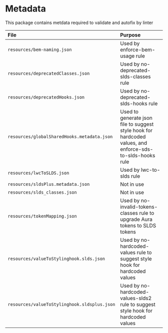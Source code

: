 # Metadata
This package contains metdata required to validate and autofix by linter

|File|Purpose|
|:---|:---|
|`resources/bem-naming.json`| Used by enforce-bem-usage rule|
|`resources/deprecatedClasses.json`|Used by no-deprecated-slds-classes rule|
|`resources/deprecatedHooks.json`|Used by no-deprecated-slds-hooks rule|
|`resources/globalSharedHooks.metadata.json`|Used to generate json file to suggest style hook for hardcoded values, and enforce-sds-to-slds-hooks rule|
|`resources/lwcToSLDS.json`|Used by lwc-to-slds rule|
|`resources/sldsPlus.metadata.json`|Not in use|
|`resources/slds_classes.json`|Not in use|
|`resources/tokenMapping.json`|Used by no-invalid-tokens-classes rule to upgrade Aura tokens to SLDS tokens|
|`resources/valueToStylinghook.slds.json`|Used by no-hardcoded-values rule to suggest style hook for hardcoded values|
|`resources/valueToStylinghook.sldsplus.json`|Used by no-hardcoded-values-slds2 rule to suggest style hook for hardcoded values|
